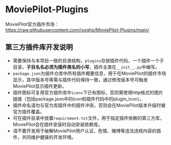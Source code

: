 # MoviePilot-Plugins
MoviePilot官方插件市场：https://raw.githubusercontent.com/jxxghp/MoviePilot-Plugins/main/

## 第三方插件库开发说明

- 需要保持与本项目一致的目录结构，`plugins`存放插件代码，一个插件一个子目录，**子目名名必须为插件类名的小写**，插件主类在`__init__.py`中编写。
- `package.json`为插件仓库中所有插件概要信息，用于在MoviePilot的插件市场显示，其中版本号等需与插件代码保持一致，通过修改版本号可触发MoviePilot显示插件更新。
- 插件图标可复用官方插件库中`icons`下已有图标，否则需使用http格式的图片链接（包括package.json中的icon和插件代码中的plugin_icon）。
- 插件命名请勿与官方库插件中的插件冲突，否则会在MoviePilot版本升级时被官方插件覆盖。
- 可在插件目录中放置`requirement.txt`文件，用于指定插件依赖的第三方库，MoviePilot会在插件安装时自动安装依赖库。
- 请不要开发用于破解MoviePilot用户认证、色情、赌博等违法违规内容的插件，共同维护健康的开发环境。